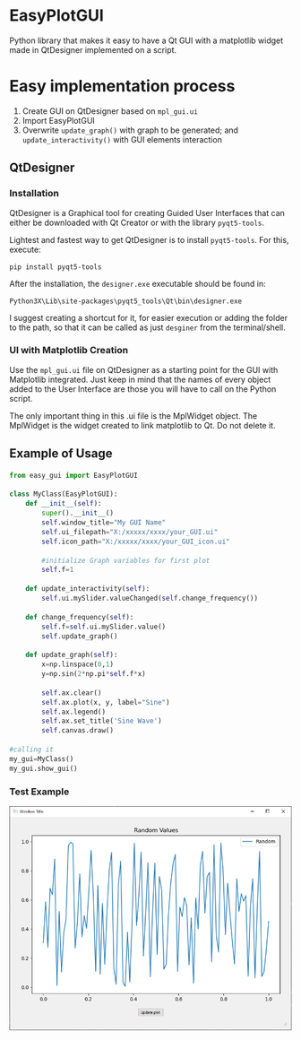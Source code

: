 # EasyPlotGUI
 Python library that makes it easy to have a Qt GUI with a matplotlib widget made in QtDesigner implemented on a script.

 # Easy implementation process
 1. Create GUI on QtDesigner based on `mpl_gui.ui`
 2. Import EasyPlotGUI
 3. Overwrite `update_graph()` with graph to be generated; and `update_interactivity()` with GUI elements interaction

 ## QtDesigner
 ### Installation
QtDesigner is a Graphical tool for creating Guided User Interfaces that can either be downloaded with Qt Creator or with the library `pyqt5-tools`.

Lightest and fastest way to get QtDesigner is to install `pyqt5-tools`. For this, execute:

```
pip install pyqt5-tools
```

After the installation, the `designer.exe` executable should be found in:

```
Python3X\Lib\site-packages\pyqt5_tools\Qt\bin\designer.exe
```

I suggest creating a shortcut for it, for easier execution or adding the folder to the path, so that it can be called as just `desginer` from the terminal/shell.

### UI with Matplotlib Creation

Use the `mpl_gui.ui` file on QtDesigner as a starting point for the GUI with Matplotlib integrated. Just keep in mind that the names of every object added to the User Interface are those you will have to call on the Python script.

The only important thing in this .ui file is the MplWidget object. The MplWidget is the widget created to link matplotlib to Qt. Do not delete it.

## Example of Usage


``` python
from easy_gui import EasyPlotGUI

class MyClass(EasyPlotGUI):
    def __init__(self):
        super().__init__()
        self.window_title="My GUI Name"
        self.ui_filepath="X:/xxxxx/xxxx/your_GUI.ui"
        self.icon_path="X:/xxxxx/xxxx/your_GUI_icon.ui"

        #initialize Graph variables for first plot
        self.f=1
    
    def update_interactivity(self):
        self.ui.mySlider.valueChanged(self.change_frequency())
    
    def change_frequency(self):
        self.f=self.ui.mySlider.value()
        self.update_graph()
    
    def update_graph(self):
        x=np.linspace(0,1)
        y=np.sin(2*np.pi*self.f*x)

        self.ax.clear()
        self.ax.plot(x, y, label="Sine")
        self.ax.legend()
        self.ax.set_title('Sine Wave')
        self.canvas.draw()

#calling it
my_gui=MyClass()
my_gui.show_gui()
```
### Test Example
![Example output](./test_example.png "Example output")
